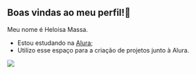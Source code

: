 ## Boas vindas ao meu perfil!🤍

Meu nome é Heloisa Massa.

- Estou estudando na [Alura](https://www.alura.com.br);
- Utilizo esse espaço para a criação de projetos junto à Alura.

![](https://media1.tenor.com/m/4HHS5-SdZYIAAAAC/hi-doggy.gif)
